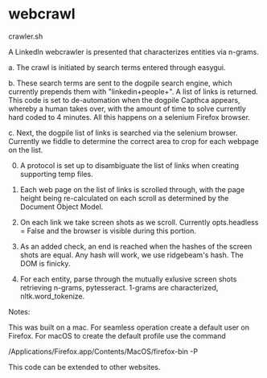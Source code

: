 # webcrawl

crawler.sh

A LinkedIn webcrawler is presented that characterizes entities via n-grams. 


a. The crawl is initiated by search terms entered through easygui.


b. These search terms are sent to the dogpile search engine, which currently prepends them with "linkedin+people+".  A list of links is returned.  This code is set to de-automation when the dogpile Capthca appears, whereby a human takes over, with the amount of time to solve currently hard coded to 4 minutes. All this happens on a selenium Firefox browser. 


c. Next, the dogpile list of links is searched via the selenium browser. Currently we fiddle to determine the correct area to crop for each webpage on the list.

  0. A protocol is set up to disambiguate the list of links when creating supporting temp files.
  
  1. Each web page on the list of links is scrolled through, with the page height being re-calculated on each scroll as determined by the Document Object Model.
  
  2. On each link we take screen shots as we scroll. Currently opts.headless = False and the browser is visible during this portion.
  
  3. As an added check, an end is reached when the hashes of the screen shots are equal. Any hash will work, we use ridgebeam's hash. The DOM is finicky.
  
  4. For each entity, parse through the mutually exlusive screen shots retrieving n-grams, pytesseract. 1-grams are characterized, nltk.word_tokenize.


Notes:

This was built on a mac.  For seamless operation create a default user on Firefox.  For macOS to create the default profile use the command 
  
/Applications/Firefox.app/Contents/MacOS/firefox-bin -P


This code can be extended to other websites.
